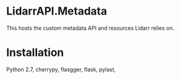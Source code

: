 # LidarrAPI.Metadata
This hosts the custom metadata API and resources Lidarr relies on. 

# Installation
Python 2.7, cherrypy, flasgger, flask, pylast, 

